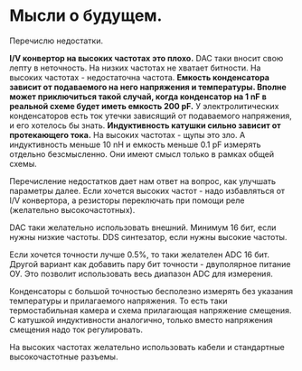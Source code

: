 # Мысли о будущем. #

Перечислю недостатки.

**I/V конвертор на высоких частотах это плохо.** DAC таки вносит свою лепту в неточность. На низких частотах не хватает битности. На высоких частотах - недостаточна частота.
**Емкость конденсатора зависит от подаваемого на него напряжения и температуры. Вполне может приключиться такой случай, когда конденсатор на 1 nF в реальной схеме будет иметь емкость 200 pF.** У электролитических конденсаторов есть ток утечки зависящий от подаваемого напряжения, и его хотелось бы знать.
**Индуктивность катушки сильно зависит от протекающего тока.** На высоких частотах - щупы это зло. А индуктивность меньше 10 nH и емкость меньше 0.1 pF измерять отдельно безсмысленно. Они имеют смысл только в рамках общей схемы.


Перечисление недостатков дает нам ответ на вопрос, как улучшать параметры далее. Если хочется высоких частот - надо избавляться от I/V конвертора, а резисторы переключать при помощи реле (желательно высокочастотных).

DAC таки желательно использовать внешний. Минимум 16 бит, если нужны низкие частоты. DDS синтезатор, если нужны высокие частоты.

Если хочется точности лучше 0.5%, то таки желателен ADC 16 бит. Другой вариант как добавить пару бит точности - двуполярное питание ОУ. Это позволит использовать весь диапазон ADC для измерения.

Конденсаторы с большой точностью бесполезно измерять без указания температуры и прилагаемого напряжения. То есть таки термостабильная камера и схема прилагающая напряжение смещения. С катушкой индуктивности аналогично, только вместо напряжения смещения надо ток регулировать.

На высоких частотах желательно использовать кабели и стандартные высокочастотные разъемы.